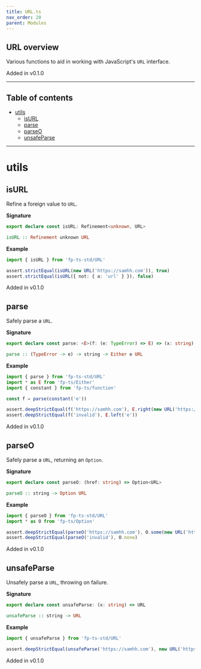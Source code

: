 ```yaml
---
title: URL.ts
nav_order: 20
parent: Modules
---
```


## URL overview

Various functions to aid in working with JavaScript's `URL` interface.

Added in v0.1.0

---

<h2 class="text-delta">Table of contents</h2>

- [utils](#utils)
  - [isURL](#isurl)
  - [parse](#parse)
  - [parseO](#parseo)
  - [unsafeParse](#unsafeparse)

---

# utils

## isURL

Refine a foreign value to `URL`.

**Signature**

```ts
export declare const isURL: Refinement<unknown, URL>
```

```hs
isURL :: Refinement unknown URL
```

**Example**

```ts
import { isURL } from 'fp-ts-std/URL'

assert.strictEqual(isURL(new URL('https://samhh.com')), true)
assert.strictEqual(isURL({ not: { a: 'url' } }), false)
```

Added in v0.1.0

## parse

Safely parse a `URL`.

**Signature**

```ts
export declare const parse: <E>(f: (e: TypeError) => E) => (x: string) => Either<E, URL>
```

```hs
parse :: (TypeError -> e) -> string -> Either e URL
```

**Example**

```ts
import { parse } from 'fp-ts-std/URL'
import * as E from 'fp-ts/Either'
import { constant } from 'fp-ts/function'

const f = parse(constant('e'))

assert.deepStrictEqual(f('https://samhh.com'), E.right(new URL('https://samhh.com')))
assert.deepStrictEqual(f('invalid'), E.left('e'))
```

Added in v0.1.0

## parseO

Safely parse a `URL`, returning an `Option`.

**Signature**

```ts
export declare const parseO: (href: string) => Option<URL>
```

```hs
parseO :: string -> Option URL
```

**Example**

```ts
import { parseO } from 'fp-ts-std/URL'
import * as O from 'fp-ts/Option'

assert.deepStrictEqual(parseO('https://samhh.com'), O.some(new URL('https://samhh.com')))
assert.deepStrictEqual(parseO('invalid'), O.none)
```

Added in v0.1.0

## unsafeParse

Unsafely parse a `URL`, throwing on failure.

**Signature**

```ts
export declare const unsafeParse: (x: string) => URL
```

```hs
unsafeParse :: string -> URL
```

**Example**

```ts
import { unsafeParse } from 'fp-ts-std/URL'

assert.deepStrictEqual(unsafeParse('https://samhh.com'), new URL('https://samhh.com'))
```

Added in v0.1.0
